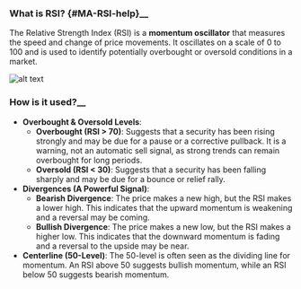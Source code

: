 ### What is RSI?  {#MA-RSI-help}</span>__
The Relative Strength Index (RSI) is a __momentum oscillator__ that measures the speed and change of price movements. It oscillates on a scale of 0 to 100 and is used to identify potentially overbought or oversold conditions in a market.

![alt text](images/RSI_example.png)

### How is it used?</span>__
- __Overbought & Oversold Levels__:
    - __Overbought (RSI > 70)__: Suggests that a security has been rising strongly and may be due for a pause or a corrective pullback. It is a warning, not an automatic sell signal, as strong trends can remain overbought for long periods.
    - __Oversold (RSI < 30)__: Suggests that a security has been falling sharply and may be due for a bounce or relief rally.
- __Divergences (A Powerful Signal)__:
    - __Bearish Divergence__: The price makes a new high, but the RSI makes a lower high. This indicates that the upward momentum is weakening and a reversal may be coming.
    - __Bullish Divergence__: The price makes a new low, but the RSI makes a higher low. This indicates that the downward momentum is fading and a reversal to the upside may be near.
- __Centerline (50-Level)__: The 50-level is often seen as the dividing line for momentum. An RSI above 50 suggests bullish momentum, while an RSI below 50 suggests bearish momentum.
